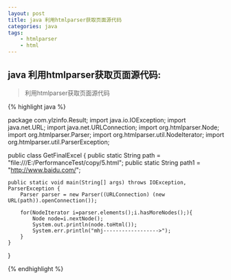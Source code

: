 ```yaml
---
layout: post
title: java 利用htmlparser获取页面源代码
categories: java
tags: 
    - htmlparser
    - html
---
```

## java 利用htmlparser获取页面源代码:

>利用htmlparser获取页面源代码

{% highlight java %}

package com.ylzinfo.Result;
import java.io.IOException;
import java.net.URL;
import java.net.URLConnection;
import org.htmlparser.Node;
import org.htmlparser.Parser;
import org.htmlparser.util.NodeIterator;
import org.htmlparser.util.ParserException;

public class GetFinalExcel {
    public static String path = "file:///E:/PerformanceTest/copy/5.html";
    public static String path1 = "http://www.baidu.com/";

    public static void main(String[] args) throws IOException, ParserException {
        Parser parser = new Parser((URLConnection) (new URL(path)).openConnection());
        
        for(NodeIterator i=parser.elements();i.hasMoreNodes();){
            Node node=i.nextNode();
            System.out.println(node.toHtml());
            System.err.println("mhj------------------>");
        }
    }
}

{% endhighlight %}
